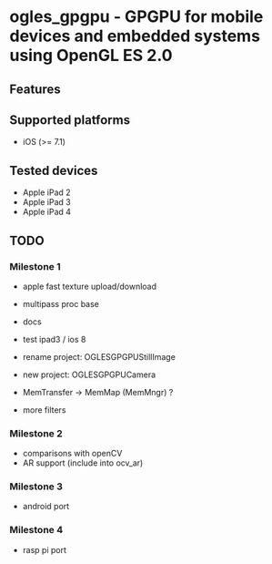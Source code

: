 # ogles_gpgpu - GPGPU for mobile devices and embedded systems using OpenGL ES 2.0

## Features

## Supported platforms

* iOS (>= 7.1)

## Tested devices

* Apple iPad 2
* Apple iPad 3
* Apple iPad 4

## TODO

### Milestone 1

* apple fast texture upload/download
* multipass proc base
* docs

* test ipad3 / ios 8

* rename project: OGLESGPGPUStillImage

* new project: OGLESGPGPUCamera
* MemTransfer -> MemMap (MemMngr) ?
* more filters

### Milestone 2

* comparisons with openCV
* AR support (include into ocv_ar)

### Milestone 3

* android port

### Milestone 4

* rasp pi port